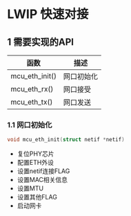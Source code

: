 # LWIP 快速对接

## 1 需要实现的API
| **函数** | **描述**                      |
| ----------------- | ------------------- |
| mcu_eth_init()    | 网口初始化    |
| mcu_eth_rx()      | 网口接受      |
| mcu_eth_tx()      | 网口发送      |

### 1.1 网口初始化

```c
void mcu_eth_init(struct netif *netif)
```

- 复位PHY芯片
- 配置ETH外设
- 设置netif连接FLAG
- 设置MAC相关信息
- 设置MTU
- 设置其他FLAG
- 启动网卡

